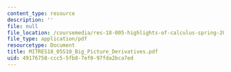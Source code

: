 ```yaml
---
content_type: resource
description: ''
file: null
file_location: /coursemedia/res-18-005-highlights-of-calculus-spring-2010/49176758ccc55fb87ef097fda2bca7ed_MITRES18_05S10_Big_Picture_Derivatives.pdf
file_type: application/pdf
resourcetype: Document
title: MITRES18_05S10_Big_Picture_Derivatives.pdf
uid: 49176758-ccc5-5fb8-7ef0-97fda2bca7ed
---
```


